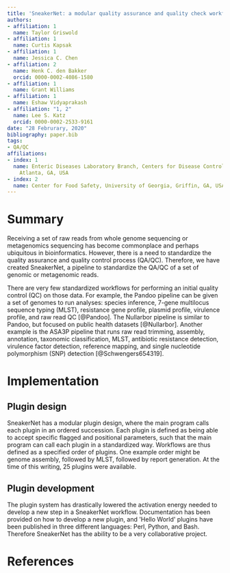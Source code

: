 ```yaml
---
title: 'SneakerNet: a modular quality assurance and quality check workflow for raw genomic and metagenomic read data'
authors:
- affiliation: 1
  name: Taylor Griswold
- affiliation: 1
  name: Curtis Kapsak
- affiliation: 1
  name: Jessica C. Chen
- affiliation: 2
  name: Henk C. den Bakker
  orcid: 0000-0002-4086-1580
- affiliation: 1
  name: Grant Williams
- affiliation: 1
  name: Eshaw Vidyaprakash
- affiliation: "1, 2"
  name: Lee S. Katz
  orcid: 0000-0002-2533-9161
date: "28 Februrary, 2020"
bibliography: paper.bib
tags:
- QA/QC
affiliations:
- index: 1
  name: Enteric Diseases Laboratory Branch, Centers for Disease Control and Prevention,
    Atlanta, GA, USA
- index: 2
  name: Center for Food Safety, University of Georgia, Griffin, GA, USA
---
```


# Summary

Receiving a set of raw reads from whole genome sequencing or metagenomics sequencing has become commonplace and perhaps ubiquitous in bioinformatics.
However, there is a need to standardize the quality assurance and quality control process (QA/QC).
Therefore, we have created SneakerNet, a pipeline to standardize the QA/QC of a set of genomic or metagenomic reads.

There are very few standardized workflows for performing an initial quality control (QC) on those data.
For example, the Pandoo pipeline can be given a set of genomes to run analyses: species inference, 7-gene multilocus sequence typing (MLST), resistance gene profile, plasmid profile, virulence profile, and raw read QC [@Pandoo].
The Nullarbor pipeline is similar to Pandoo, but focused on public health datasets [@Nullarbor].
Another example is the ASA3P pipeline that runs raw read trimming, assembly, annotation, taxonomic classification, MLST, antibiotic resistance detection, virulence factor detection, reference mapping, and single nucleotide polymorphism (SNP) detection [@Schwengers654319].

# Implementation

## Plugin design

SneakerNet has a modular plugin design, where the main program calls each plugin in an ordered succession.
Each plugin is defined as being able to accept specific flagged and positional parameters, such that
the main program can call each plugin in a standardized way.
Workflows are thus defined as a specified order of plugins. One example order might be genome assembly, followed by MLST, followed by report generation.
At the time of this writing, 25 plugins were available.

## Plugin development

The plugin system has drastically lowered the activation energy needed to develop a new step in a
SneakerNet workflow. Documentation has been provided on how to develop a new plugin,
and 'Hello World' plugins have been published in three different languages: Perl, Python, and Bash.
Therefore SneakerNet has the ability to be a very collaborative project.

# References

